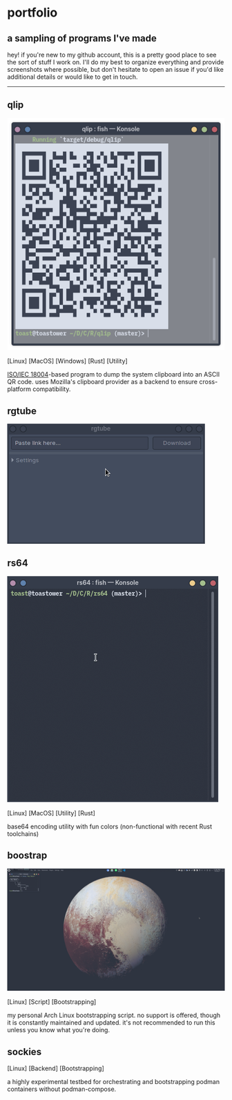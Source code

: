 # portfolio
## a sampling of programs I've made 

hey! if you're new to my github account, this is a pretty good place to see the sort of stuff I work on. I'll do my best to organize everything and provide screenshots where possible, but don't hesitate to open an issue if you'd like additional details or would like to get in touch.

---

## qlip
![qlip](resources/qlip.png)

[Linux] [MacOS] [Windows] [Rust] [Utility]

[ISO/IEC 18004](https://www.iso.org/standard/62021.html)-based program to dump the system clipboard into an ASCII QR code. uses Mozilla's clipboard provider as a backend to ensure cross-platform compatibility. 

## rgtube
![rgtube](resources/rgtube.gif)

## rs64
![rs64](resources/rs64.gif)

[Linux] [MacOS] [Utility] [Rust]

base64 encoding utility with fun colors (non-functional with recent Rust toolchains)

## boostrap
![boostrap](resources/boostrap.png)

[Linux] [Script] [Bootstrapping]

my personal Arch Linux bootstrapping script. no support is offered, though it is constantly maintained and updated. it's not recommended to run this unless you know what you're doing.

## sockies
[Linux] [Backend] [Bootstrapping]

a highly experimental testbed for orchestrating and bootstrapping podman containers without podman-compose.